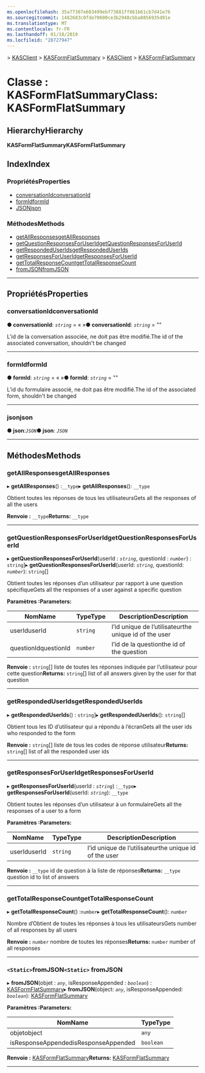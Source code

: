 ```yaml
---
ms.openlocfilehash: 35a77307e603499ebf73881ff861b61cb7d41e76
ms.sourcegitcommit: 1482683c0fde70600ce3b2948cbba8856935d91e
ms.translationtype: MT
ms.contentlocale: fr-FR
ms.lasthandoff: 01/18/2019
ms.locfileid: "28727947"
---
```

<span data-ttu-id="fe09c-101">[](../README.md) > [KASClient](../modules/kasclient.md) > [KASFormFlatSummary](../classes/kasclient.kasformflatsummary.md)</span><span class="sxs-lookup"><span data-stu-id="fe09c-101">[](../README.md) > [KASClient](../modules/kasclient.md) > [KASFormFlatSummary](../classes/kasclient.kasformflatsummary.md)</span></span>

# <a name="class-kasformflatsummary"></a><span data-ttu-id="fe09c-102">Classe : KASFormFlatSummary</span><span class="sxs-lookup"><span data-stu-id="fe09c-102">Class: KASFormFlatSummary</span></span>

## <a name="hierarchy"></a><span data-ttu-id="fe09c-103">Hierarchy</span><span class="sxs-lookup"><span data-stu-id="fe09c-103">Hierarchy</span></span>

<span data-ttu-id="fe09c-104">**KASFormFlatSummary**</span><span class="sxs-lookup"><span data-stu-id="fe09c-104">**KASFormFlatSummary**</span></span>

## <a name="index"></a><span data-ttu-id="fe09c-105">Index</span><span class="sxs-lookup"><span data-stu-id="fe09c-105">Index</span></span>

### <a name="properties"></a><span data-ttu-id="fe09c-106">Propriétés</span><span class="sxs-lookup"><span data-stu-id="fe09c-106">Properties</span></span>

* [<span data-ttu-id="fe09c-107">conversationId</span><span class="sxs-lookup"><span data-stu-id="fe09c-107">conversationId</span></span>](kasclient.kasformflatsummary.md#conversationid)
* [<span data-ttu-id="fe09c-108">formId</span><span class="sxs-lookup"><span data-stu-id="fe09c-108">formId</span></span>](kasclient.kasformflatsummary.md#formid)
* [<span data-ttu-id="fe09c-109">JSON</span><span class="sxs-lookup"><span data-stu-id="fe09c-109">json</span></span>](kasclient.kasformflatsummary.md#json)
### <a name="methods"></a><span data-ttu-id="fe09c-110">Méthodes</span><span class="sxs-lookup"><span data-stu-id="fe09c-110">Methods</span></span>

* [<span data-ttu-id="fe09c-111">getAllResponses</span><span class="sxs-lookup"><span data-stu-id="fe09c-111">getAllResponses</span></span>](kasclient.kasformflatsummary.md#getallresponses)
* [<span data-ttu-id="fe09c-112">getQuestionResponsesForUserId</span><span class="sxs-lookup"><span data-stu-id="fe09c-112">getQuestionResponsesForUserId</span></span>](kasclient.kasformflatsummary.md#getquestionresponsesforuserid)
* [<span data-ttu-id="fe09c-113">getRespondedUserIds</span><span class="sxs-lookup"><span data-stu-id="fe09c-113">getRespondedUserIds</span></span>](kasclient.kasformflatsummary.md#getrespondeduserids)
* [<span data-ttu-id="fe09c-114">getResponsesForUserId</span><span class="sxs-lookup"><span data-stu-id="fe09c-114">getResponsesForUserId</span></span>](kasclient.kasformflatsummary.md#getresponsesforuserid)
* [<span data-ttu-id="fe09c-115">getTotalResponseCount</span><span class="sxs-lookup"><span data-stu-id="fe09c-115">getTotalResponseCount</span></span>](kasclient.kasformflatsummary.md#gettotalresponsecount)
* [<span data-ttu-id="fe09c-116">fromJSON</span><span class="sxs-lookup"><span data-stu-id="fe09c-116">fromJSON</span></span>](kasclient.kasformflatsummary.md#fromjson)

---

## <a name="properties"></a><span data-ttu-id="fe09c-117">Propriétés</span><span class="sxs-lookup"><span data-stu-id="fe09c-117">Properties</span></span>

<a id="conversationid"></a>

###  <a name="conversationid"></a><span data-ttu-id="fe09c-118">conversationId</span><span class="sxs-lookup"><span data-stu-id="fe09c-118">conversationId</span></span>

<span data-ttu-id="fe09c-119">**● conversationId**: *`string`* = « »</span><span class="sxs-lookup"><span data-stu-id="fe09c-119">**● conversationId**: *`string`* = ""</span></span>

<span data-ttu-id="fe09c-120">L’id de la conversation associée, ne doit pas être modifié.</span><span class="sxs-lookup"><span data-stu-id="fe09c-120">The id of the associated conversation, shouldn't be changed</span></span>

___

<a id="formid"></a>

###  <a name="formid"></a><span data-ttu-id="fe09c-121">formId</span><span class="sxs-lookup"><span data-stu-id="fe09c-121">formId</span></span>

<span data-ttu-id="fe09c-122">**● formId**: *`string`* = « »</span><span class="sxs-lookup"><span data-stu-id="fe09c-122">**● formId**: *`string`* = ""</span></span>

<span data-ttu-id="fe09c-123">L’id du formulaire associé, ne doit pas être modifié.</span><span class="sxs-lookup"><span data-stu-id="fe09c-123">The id of the associated form, shouldn't be changed</span></span>

___

<a id="json"></a>

###  <a name="json"></a><span data-ttu-id="fe09c-124">json</span><span class="sxs-lookup"><span data-stu-id="fe09c-124">json</span></span>

<span data-ttu-id="fe09c-125">**● json**:*`JSON`*</span><span class="sxs-lookup"><span data-stu-id="fe09c-125">**● json**: *`JSON`*</span></span>

___

## <a name="methods"></a><span data-ttu-id="fe09c-126">Méthodes</span><span class="sxs-lookup"><span data-stu-id="fe09c-126">Methods</span></span>

<a id="getallresponses"></a>

###  <a name="getallresponses"></a><span data-ttu-id="fe09c-127">getAllResponses</span><span class="sxs-lookup"><span data-stu-id="fe09c-127">getAllResponses</span></span>

<span data-ttu-id="fe09c-128">▸ **getAllResponses**() :`__type`</span><span class="sxs-lookup"><span data-stu-id="fe09c-128">▸ **getAllResponses**(): `__type`</span></span>

<span data-ttu-id="fe09c-129">Obtient toutes les réponses de tous les utilisateurs</span><span class="sxs-lookup"><span data-stu-id="fe09c-129">Gets all the responses of all the users</span></span>

<span data-ttu-id="fe09c-130">**Renvoie :** `__type`</span><span class="sxs-lookup"><span data-stu-id="fe09c-130">**Returns:** `__type`</span></span>

___

<a id="getquestionresponsesforuserid"></a>

###  <a name="getquestionresponsesforuserid"></a><span data-ttu-id="fe09c-131">getQuestionResponsesForUserId</span><span class="sxs-lookup"><span data-stu-id="fe09c-131">getQuestionResponsesForUserId</span></span>

<span data-ttu-id="fe09c-132">▸ **getQuestionResponsesForUserId**(userId : *`string`*, questionId : *`number`*) : `string`]</span><span class="sxs-lookup"><span data-stu-id="fe09c-132">▸ **getQuestionResponsesForUserId**(userId: *`string`*, questionId: *`number`*): `string`[]</span></span>

<span data-ttu-id="fe09c-133">Obtient toutes les réponses d’un utilisateur par rapport à une question spécifique</span><span class="sxs-lookup"><span data-stu-id="fe09c-133">Gets all the responses of a user against a specific question</span></span>

<span data-ttu-id="fe09c-134">**Paramètres :**</span><span class="sxs-lookup"><span data-stu-id="fe09c-134">**Parameters:**</span></span>

| <span data-ttu-id="fe09c-135">Nom</span><span class="sxs-lookup"><span data-stu-id="fe09c-135">Name</span></span> | <span data-ttu-id="fe09c-136">Type</span><span class="sxs-lookup"><span data-stu-id="fe09c-136">Type</span></span> | <span data-ttu-id="fe09c-137">Description</span><span class="sxs-lookup"><span data-stu-id="fe09c-137">Description</span></span> |
| ------ | ------ | ------ |
| <span data-ttu-id="fe09c-138">userId</span><span class="sxs-lookup"><span data-stu-id="fe09c-138">userId</span></span> | `string` |  <span data-ttu-id="fe09c-139">l’id unique de l’utilisateur</span><span class="sxs-lookup"><span data-stu-id="fe09c-139">the unique id of the user</span></span> |
| <span data-ttu-id="fe09c-140">questionId</span><span class="sxs-lookup"><span data-stu-id="fe09c-140">questionId</span></span> | `number` |  <span data-ttu-id="fe09c-141">l’id de la question</span><span class="sxs-lookup"><span data-stu-id="fe09c-141">the id of the question</span></span> |

<span data-ttu-id="fe09c-142">**Renvoie :** `string`[] liste de toutes les réponses indiquée par l’utilisateur pour cette question</span><span class="sxs-lookup"><span data-stu-id="fe09c-142">**Returns:** `string`[] list of all answers given by the user for that question</span></span>

___

<a id="getrespondeduserids"></a>

###  <a name="getrespondeduserids"></a><span data-ttu-id="fe09c-143">getRespondedUserIds</span><span class="sxs-lookup"><span data-stu-id="fe09c-143">getRespondedUserIds</span></span>

<span data-ttu-id="fe09c-144">▸ **getRespondedUserIds**() : `string`]</span><span class="sxs-lookup"><span data-stu-id="fe09c-144">▸ **getRespondedUserIds**(): `string`[]</span></span>

<span data-ttu-id="fe09c-145">Obtient tous les ID d’utilisateur qui a répondu à l’écran</span><span class="sxs-lookup"><span data-stu-id="fe09c-145">Gets all the user ids who responded to the form</span></span>

<span data-ttu-id="fe09c-146">**Renvoie :** `string`[] liste de tous les codes de réponse utilisateur</span><span class="sxs-lookup"><span data-stu-id="fe09c-146">**Returns:** `string`[] list of all the responded user ids</span></span>

___

<a id="getresponsesforuserid"></a>

###  <a name="getresponsesforuserid"></a><span data-ttu-id="fe09c-147">getResponsesForUserId</span><span class="sxs-lookup"><span data-stu-id="fe09c-147">getResponsesForUserId</span></span>

<span data-ttu-id="fe09c-148">▸ **getResponsesForUserId**(userId : *`string`*) :`__type`</span><span class="sxs-lookup"><span data-stu-id="fe09c-148">▸ **getResponsesForUserId**(userId: *`string`*): `__type`</span></span>

<span data-ttu-id="fe09c-149">Obtient toutes les réponses d’un utilisateur à un formulaire</span><span class="sxs-lookup"><span data-stu-id="fe09c-149">Gets all the responses of a user to a form</span></span>

<span data-ttu-id="fe09c-150">**Paramètres :**</span><span class="sxs-lookup"><span data-stu-id="fe09c-150">**Parameters:**</span></span>

| <span data-ttu-id="fe09c-151">Nom</span><span class="sxs-lookup"><span data-stu-id="fe09c-151">Name</span></span> | <span data-ttu-id="fe09c-152">Type</span><span class="sxs-lookup"><span data-stu-id="fe09c-152">Type</span></span> | <span data-ttu-id="fe09c-153">Description</span><span class="sxs-lookup"><span data-stu-id="fe09c-153">Description</span></span> |
| ------ | ------ | ------ |
| <span data-ttu-id="fe09c-154">userId</span><span class="sxs-lookup"><span data-stu-id="fe09c-154">userId</span></span> | `string` |  <span data-ttu-id="fe09c-155">l’id unique de l’utilisateur</span><span class="sxs-lookup"><span data-stu-id="fe09c-155">the unique id of the user</span></span> |

<span data-ttu-id="fe09c-156">**Renvoie :** `__type` id de question à la liste de réponses</span><span class="sxs-lookup"><span data-stu-id="fe09c-156">**Returns:** `__type` question id to list of answers</span></span>

___

<a id="gettotalresponsecount"></a>

###  <a name="gettotalresponsecount"></a><span data-ttu-id="fe09c-157">getTotalResponseCount</span><span class="sxs-lookup"><span data-stu-id="fe09c-157">getTotalResponseCount</span></span>

<span data-ttu-id="fe09c-158">▸ **getTotalResponseCount**() :`number`</span><span class="sxs-lookup"><span data-stu-id="fe09c-158">▸ **getTotalResponseCount**(): `number`</span></span>

<span data-ttu-id="fe09c-159">Nombre d’Obtient de toutes les réponses à tous les utilisateurs</span><span class="sxs-lookup"><span data-stu-id="fe09c-159">Gets number of all responses by all users</span></span>

<span data-ttu-id="fe09c-160">**Renvoie :** `number` nombre de toutes les réponses</span><span class="sxs-lookup"><span data-stu-id="fe09c-160">**Returns:** `number` number of all responses</span></span>

___

<a id="fromjson"></a>

### <a name="static-fromjson"></a><span data-ttu-id="fe09c-161">`<Static>`fromJSON</span><span class="sxs-lookup"><span data-stu-id="fe09c-161">`<Static>` fromJSON</span></span>

<span data-ttu-id="fe09c-162">▸ **fromJSON**(objet : *`any`*, isResponseAppended : *`boolean`*) : [KASFormFlatSummary](kasclient.kasformflatsummary.md)</span><span class="sxs-lookup"><span data-stu-id="fe09c-162">▸ **fromJSON**(object: *`any`*, isResponseAppended: *`boolean`*): [KASFormFlatSummary](kasclient.kasformflatsummary.md)</span></span>

<span data-ttu-id="fe09c-163">**Paramètres :**</span><span class="sxs-lookup"><span data-stu-id="fe09c-163">**Parameters:**</span></span>

| <span data-ttu-id="fe09c-164">Nom</span><span class="sxs-lookup"><span data-stu-id="fe09c-164">Name</span></span> | <span data-ttu-id="fe09c-165">Type</span><span class="sxs-lookup"><span data-stu-id="fe09c-165">Type</span></span> |
| ------ | ------ |
| <span data-ttu-id="fe09c-166">objet</span><span class="sxs-lookup"><span data-stu-id="fe09c-166">object</span></span> | `any` |
| <span data-ttu-id="fe09c-167">isResponseAppended</span><span class="sxs-lookup"><span data-stu-id="fe09c-167">isResponseAppended</span></span> | `boolean` |

<span data-ttu-id="fe09c-168">**Renvoie :** [KASFormFlatSummary](kasclient.kasformflatsummary.md)</span><span class="sxs-lookup"><span data-stu-id="fe09c-168">**Returns:** [KASFormFlatSummary](kasclient.kasformflatsummary.md)</span></span>

___

